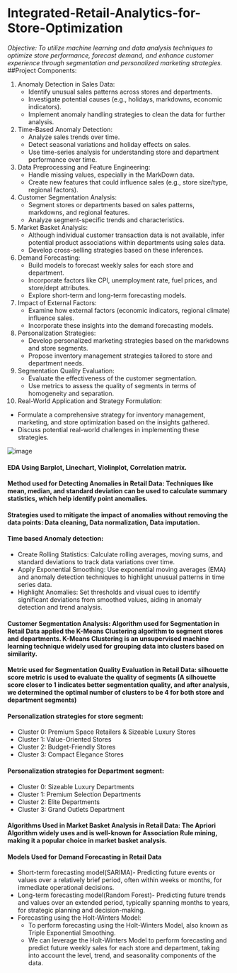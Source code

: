 # Integrated-Retail-Analytics-for-Store-Optimization
*Objective: To utilize machine learning and data analysis techniques to optimize store performance, forecast demand, and enhance customer experience through segmentation and personalized marketing strategies.*
##Project Components:
1. Anomaly Detection in Sales Data:
   * Identify unusual sales patterns across stores and departments.
   * Investigate potential causes (e.g., holidays, markdowns, economic indicators).
   * Implement anomaly handling strategies to clean the data for further analysis.
2. Time-Based Anomaly Detection: 
   *  Analyze sales trends over time.
   *  Detect seasonal variations and holiday effects on sales.
   *  Use time-series analysis for understanding store and department performance over time.
3. Data Preprocessing and Feature Engineering: 
   *  Handle missing values, especially in the MarkDown data.
   *  Create new features that could influence sales (e.g., store size/type, regional factors).
4. Customer Segmentation Analysis: 
   *  Segment stores or departments based on sales patterns, markdowns, and regional features.
   *  Analyze segment-specific trends and characteristics.
5. Market Basket Analysis: 
   *  Although individual customer transaction data is not available, infer potential product associations within departments using sales data.
   *  Develop cross-selling strategies based on these inferences.
6. Demand Forecasting: 
   *  Build models to forecast weekly sales for each store and department.
   *  Incorporate factors like CPI, unemployment rate, fuel prices, and store/dept attributes.
   *  Explore short-term and long-term forecasting models.
7. Impact of External Factors: 
   *  Examine how external factors (economic indicators, regional climate) influence sales.
   *  Incorporate these insights into the demand forecasting models.
8. Personalization Strategies: 
   *  Develop personalized marketing strategies based on the markdowns and store segments.
   *  Propose inventory management strategies tailored to store and department needs.
9. Segmentation Quality Evaluation: 
   *  Evaluate the effectiveness of the customer segmentation.
   *  Use metrics to assess the quality of segments in terms of homogeneity and separation.
10. Real-World Application and Strategy Formulation: 
   *  Formulate a comprehensive strategy for inventory management, marketing, and store optimization based on the insights gathered.
   *  Discuss potential real-world challenges in implementing these strategies.

![image](https://github.com/user-attachments/assets/0c9e1c94-9026-4aba-95d2-b70f7e886757)

#### EDA Using Barplot, Linechart, Violinplot, Correlation matrix.
#### Method used for Detecting Anomalies in Retail Data: Techniques like mean, median, and standard deviation can be used to calculate summary statistics, which help identify point anomalies.
#### Strategies used to mitigate the impact of anomalies without removing the data points: Data cleaning, Data normalization, Data imputation.
#### Time based Anomaly detection: 
   *  Create Rolling Statistics: Calculate rolling averages, moving sums, and standard deviations to track data variations over time.
   *  Apply Exponential Smoothing: Use exponential moving averages (EMA) and anomaly detection techniques to highlight unusual patterns in time series data.
   *  Highlight Anomalies: Set thresholds and visual cues to identify significant deviations from smoothed values, aiding in anomaly detection and trend analysis.
#### Customer Segmentation Analysis: Algorithm used for Segmentation in Retail Data applied the K-Means Clustering algorithm to segment stores and departments. K-Means Clustering is an unsupervised machine learning technique widely used for grouping data into clusters based on similarity.
#### Metric used for Segmentation Quality Evaluation in Retail Data: silhouette score metric is used to evaluate the quality of segments (A silhouette score closer to 1 indicates better segmentation quality, and after analysis, we determined the optimal number of clusters to be 4 for both store and department segments)
#### Personalization strategies for store segment: 
   *  Cluster 0: Premium Space Retailers & Sizeable Luxury Stores
   *  Cluster 1: Value-Oriented Stores
   *  Cluster 2: Budget-Friendly Stores
   *  Cluster 3: Compact Elegance Stores
#### Personalization strategies for Department segment: 
   *  Cluster 0: Sizeable Luxury Departments
   *  Cluster 1: Premium Selection Departments
   *  Cluster 2: Elite Departments
   *  Cluster 3: Grand Outlets Department
#### Algorithms Used in Market Basket Analysis in Retail Data: The Apriori Algorithm widely uses and is well-known for Association Rule mining, making it a popular choice in market basket analysis. 
#### Models Used for Demand Forecasting in Retail Data
   *  Short-term forecasting model(SARIMA)- Predicting future events or values over a relatively brief period, often within weeks or months, for immediate operational decisions.
   *  Long-term forecasting model(Random Forest)- Predicting future trends and values over an extended period, typically spanning months to years, for strategic planning and decision-making.
   *  Forecasting using the Holt-Winters Model: 
         *  To perform forecasting using the Holt-Winters Model, also known as Triple Exponential Smoothing.
         *  We can leverage the Holt-Winters Model to perform forecasting and predict future weekly sales for each store and department, taking into account the level, trend, and seasonality components of the data.


